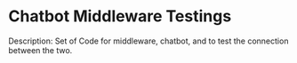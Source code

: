 # Chatbot Middleware Testings

Description: 
Set of Code for middleware, chatbot, and to test the connection between the two.

